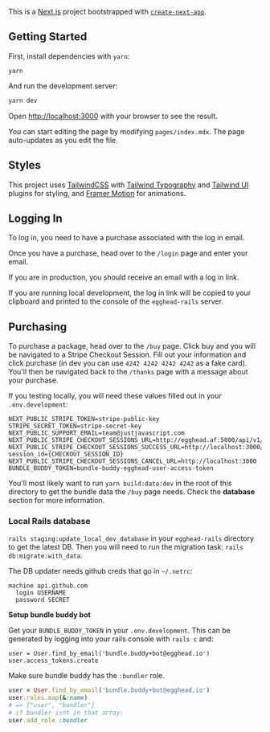This is a [Next.js](https://nextjs.org/) project bootstrapped with [`create-next-app`](https://github.com/zeit/next.js/tree/canary/packages/create-next-app).

## Getting Started

First, install dependencies with `yarn`:

```
yarn
```

And run the development server:

```bash
yarn dev
```

Open [http://localhost:3000](http://localhost:3000) with your browser to see the result.

You can start editing the page by modifying `pages/index.mdx`. The page auto-updates as you edit the file.

## Styles

This project uses [TailwindCSS](https://tailwindcss.com/) with [Tailwind Typography](https://github.com/tailwindlabs/tailwindcss-typography) and [Tailwind UI](http://tailwindui.com/) plugins for styling, and [Framer Motion](https://www.framer.com/api/motion/) for animations.

## Logging In

To log in, you need to have a purchase associated with the log in email.

Once you have a purchase, head over to the `/login` page and enter your email. 

If you are in production, you should receive an email with a log in link.

If you are running local development, the log in link will be copied to your clipboard and printed to the console of the `egghead-rails` server.

## Purchasing

To purchase a package, head over to the `/buy` page. Click buy and you will be navigated to a Stripe Checkout Session. Fill out your information and click purchase (in dev you can use `4242 4242 4242 4242` as a fake card). You'll then be navigated back to the `/thanks` page with a message about your purchase.

If you testing locally, you will need these values filled out in your `.env.development`:

```
NEXT_PUBLIC_STRIPE_TOKEN=stripe-public-key
STRIPE_SECRET_TOKEN=stripe-secret-key
NEXT_PUBLIC_SUPPORT_EMAIL=team@justjavascript.com
NEXT_PUBLIC_STRIPE_CHECKOUT_SESSIONS_URL=http://egghead.af:5000/api/v1/stripe/session
NEXT_PUBLIC_STRIPE_CHECKOUT_SESSIONS_SUCCESS_URL=http://localhost:3000/thanks?session_id={CHECKOUT_SESSION_ID}
NEXT_PUBLIC_STRIPE_CHECKOUT_SESSIONS_CANCEL_URL=http://localhost:3000
BUNDLE_BUDDY_TOKEN=bundle-buddy-egghead-user-access-token
```

You'll most likely want to run `yarn build:data:dev` in the root of this directory to get the bundle data the `/buy` page needs. Check the **database** section for more information.

### Local Rails database

`rails staging:update_local_dev_database` in your `egghead-rails` directory to get the latest DB. Then you will need to run the migration task: `rails db:migrate:with_data`.

The DB updater needs github creds that go in `~/.netrc`:

```
machine api.github.com
  login USERNAME
  password SECRET
```

**Setup bundle buddy bot**

Get your `BUNDLE_BUDDY_TOKEN` in your `.env.development`. This can be generated by logging into your rails console with `rails c` and:

```
user = User.find_by_email('bundle.buddy+bot@egghead.io')
user.access_tokens.create
```

Make sure bundle buddy has the `:bundler` role.

```ruby
user = User.find_by_email('bundle.buddy+bot@egghead.io')
user.roles.map(&:name)
# => ["user", "bundler"]
# if bundler isnt in that array:
user.add_role :bundler
```
